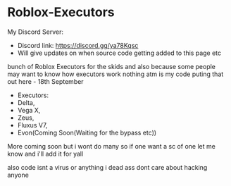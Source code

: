 # Roblox-Executors
My Discord Server:
 - Discord link: https://discord.gg/ya78Kqsc
- Will give updates on when source code getting added to this page etc

bunch of Roblox Executors
for the skids and also because some people may want to know how executors work
nothing atm is my code puting that out here - 18th September
 - Executors:
 - Delta,
 - Vega X,
 - Zeus,
 - Fluxus V7,
 - Evon(Coming Soon(Waiting for the bypass etc))

More coming soon but i wont do many so if one want a sc of one let me know and i'll add it for yall

also code isnt a virus or anything i dead ass dont care about hacking anyone
